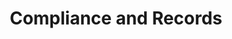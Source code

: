 ﻿---
title: "Compliance and Records"
summary: "Topics under Compliance and Records."
layout: ""
---
